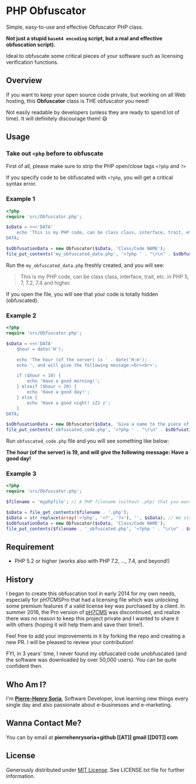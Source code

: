 # PHP Obfuscator

Simple, easy-to-use and effective Obfuscator PHP class.

**Not just a stupid `base64 encoding` script, but a real and effective obfuscation script).**

Ideal to obfuscate some critical pieces of your software such as licensing verification functions.


## Overview

If you want to keep your open source code private, but working on all Web hosting, this **Obfuscator** class is THE obfuscator you need!

Not easily readable by developers (unless they are ready to spend lot of time). It will definitely discourage them! :smiley:


## Usage

### Take out `<php` before to obfuscate

First of all, please make sure to strip the PHP open/close tags `<?php` and `?>`

If you specify code to be obfuscated with `<?php`, you will get a critical syntax error.


### Example 1

```php
<?php
require 'src/Obfuscator.php';

$sData = <<<'DATA'
    echo 'This is my PHP code, can be class class, interface, trait, etc. in PHP 5, 7, 7.2, 7.4 and higher.';
DATA;

$sObfusationData = new Obfuscator($sData, 'Class/Code NAME');
file_put_contents('my_obfuscated_data.php', '<?php ' . "\r\n" . $sObfusationData);
```

Run the `my_obfuscated_data.php` freshly created, and you will see:
> This is my PHP code, can be class class, interface, trait, etc. in PHP 5, 7, 7.2, 7.4 and higher.

If you open the file, you will see that your code is totally hidden (obfuscated).


### Example 2

```php
<?php
require 'src/Obfuscator.php';

$sData = <<<'DATA'
    $hour = date('H');

    echo 'The hour (of the server) is ' . date('H:m');
    echo ', and will give the following message:<br><br>';

    if ($hour < 10) {
        echo 'Have a good morning!';
    } elseif ($hour < 20) {
        echo 'Have a good day!';
    } else {
        echo 'Have a good night! zZz z';
    }
DATA;

$sObfusationData = new Obfuscator($sData, 'Give a name to the piece of code you want to obfuscate');
file_put_contents('obfuscated_code.php', '<?php ' . "\r\n" . $sObfusationData);
```

Run `obfuscated_code.php` file and you will see something like below:

**The hour (of the server) is 19, and will give the following message: Have a good day!**


### Example 3

```php
<?php
require 'src/Obfuscator.php';

$filename = 'myphpfile'; // A PHP filename (without .php) that you want to obfuscate

$sData = file_get_contents($filename . '.php');
$sData = str_replace(array('<?php', '<?', '?>'), '', $sData); // We strip the open/close PHP tags
$sObfusationData = new Obfuscator($sData, 'Class/Code NAME');
file_put_contents($filename . '_obfuscated.php', '<?php ' . "\r\n" . $sObfusationData);
```


## Requirement

* PHP 5.2 or higher (works also with PHP 7.2, ..., 7.4, and beyond!)


## History

I began to create this obfuscation tool in early 2014 for my own needs, especially for pH7CMSPro that had a licensing file which was unlocking some premium features if a valid license key was purchased by a client.
In summer 2016, the Pro version of [pH7CMS](https://github.com/pH7Software/pH7-Social-Dating-CMS) was discontinued, and realize there was no reason to keep this project private and I wanted to share it with others (hoping it will help them and save their time!).

Feel free to add your improvements in it by forking the repo and creating a new PR. I will be pleased to review your contribution!


FYI, in 3 years' time, I never found my obfuscated code unobfuscated (and the software was downloaded by over 50,000 users). You can be quite confident then.


## Who Am I?

I'm **[Pierre-Henry Soria](https://ph7.me)**, Software Developer, love learning new things every single day and also passionate about e-businesses and e-marketing.


## Wanna Contact Me?

You can by email at **pierrehenrysoria+github [[AT]] gmail [[D0T]] com**


## License

Generously distributed under [MIT License](http://opensource.org/licenses/mit-license.php). See LICENSE.txt file for further information.
